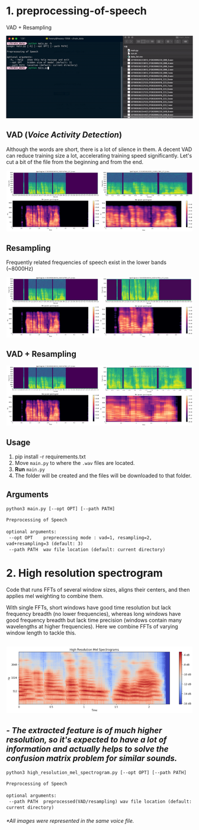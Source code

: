 # 1. preprocessing-of-speech
VAD + Resampling

![](docs/record.gif)

## VAD (*Voice Activity Detection*)
Although the words are short, there is a lot of silence in them. A decent VAD can reduce training size a lot, accelerating training speed significantly. Let's cut a bit of the file from the beginning and from the end. 

<img src="docs/raw.png" width="50%"><img src="docs/VAD.png" width="50%">

## Resampling
Frequently related frequencies of speech exist in the lower bands (~8000Hz)

<img src="docs/raw.png" width="50%"><img src="docs/resampling.png" width="50%">

## VAD + Resampling

<img src="docs/raw.png" width="50%"><img src="docs/VAD_resampled.png" width="50%">

## Usage
1. pip install -r requirements.txt
2. Move `main.py` to where the `.wav` files are located.
3. **Run** `main.py`
4. The folder will be created and the files will be downloaded to that folder.

## Arguments

```
python3 main.py [--opt OPT] [--path PATH]
```
```
Preprocessing of Speech

optional arguments:
 --opt OPT    preprecessing mode : vad=1, resampling=2, vad+resampling=3 (default: 3)
 --path PATH  wav file location (default: current directory)
```


# 2. High resolution spectrogram
Code that runs FFTs of several window sizes, aligns their centers, and then applies mel weighting to combine them.

With single FFTs, short windows have good time resolution but lack frequency breadth (no lower frequencies), whereas long windows have good frequency breadth but lack time precision (windows contain many wavelengths at higher frequencies). Here we combine FFTs of varying window length to tackle this.

![](docs/High_Resolution_Mel_Spectrogram.png)
---------------------------
***- The extracted feature is of much higher resolution, so it's expected to have a lot of information and actually helps to solve the confusion matrix problem for similar sounds.***
---------------------------
```
python3 high_resolution_mel_spectrogram.py [--opt OPT] [--path PATH]
```
```
Preprocessing of Speech

optional arguments:
 --path PATH  preprocessed(VAD/resampling) wav file location (default: current directory)
```



###### \*All images were represented in the same voice file.
